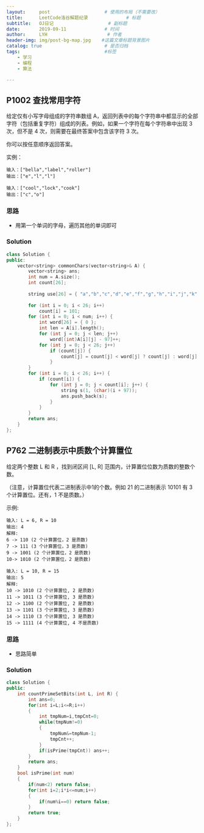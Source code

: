 ```yaml
---
layout:     post                    # 使用的布局（不需要改）
title:      LeetCode洛谷解题纪录	           	# 标题 
subtitle:   OJ日记					# 副标题
date:       2019-09-11              # 时间
author:     LYH                      # 作者
header-img: img/post-bg-map.jpg    #这篇文章标题背景图片
catalog: true                       # 是否归档
tags:                               #标签
    - 学习
    - 编程
    - 算法

---
```


## P1002 查找常用字符

给定仅有小写字母组成的字符串数组 A，返回列表中的每个字符串中都显示的全部字符（包括重复字符）组成的列表。例如，如果一个字符在每个字符串中出现 3 次，但不是 4 次，则需要在最终答案中包含该字符 3 次。

你可以按任意顺序返回答案。


实例：

```
输入：["bella","label","roller"]
输出：["e","l","l"]

输入：["cool","lock","cook"]
输出：["c","o"]
```

### 思路

* 用第一个单词的字母，遍历其他的单词即可

### Solution

```c++
class Solution {
public:
	vector<string> commonChars(vector<string>& A) {
		vector<string> ans;
		int num = A.size();
		int count[26];
        
        string use[26] = { "a","b","c","d","e","f","g","h","i","j","k","l","m","n","o","p","q","r","s","t","u","v","w","x","y","z" };
		
		for (int i = 0; i < 26; i++)
			count[i] = 101;
		for (int i = 0; i < num; i++) {
			int word[26] = { 0 };
			int len = A[i].length();
			for (int j = 0; j < len; j++)
				word[(int)A[i][j] - 97]++;
			for (int j = 0; j < 26; j++)
				if (count[j]) {
					count[j] = count[j] < word[j] ? count[j] : word[j];
				}
		}
		for (int i = 0; i < 26; i++) {
			if (count[i]) {
				for (int j = 0; j < count[i]; j++) {
					string s(1, (char)(i + 97));
					ans.push_back(s);
				}
			}
		}
		return ans;
	}
};
```

## P762 二进制表示中质数个计算置位

给定两个整数 L 和 R ，找到闭区间 [L, R] 范围内，计算置位位数为质数的整数个数。

（注意，计算置位代表二进制表示中1的个数。例如 21 的二进制表示 10101 有 3 个计算置位。还有，1 不是质数。）

示例:

```
输入: L = 6, R = 10
输出: 4
解释:
6 -> 110 (2 个计算置位，2 是质数)
7 -> 111 (3 个计算置位，3 是质数)
9 -> 1001 (2 个计算置位，2 是质数)
10-> 1010 (2 个计算置位，2 是质数)

输入: L = 10, R = 15
输出: 5
解释:
10 -> 1010 (2 个计算置位, 2 是质数)
11 -> 1011 (3 个计算置位, 3 是质数)
12 -> 1100 (2 个计算置位, 2 是质数)
13 -> 1101 (3 个计算置位, 3 是质数)
14 -> 1110 (3 个计算置位, 3 是质数)
15 -> 1111 (4 个计算置位, 4 不是质数)
```

### 思路

* 思路简单

### Solution

```c++
class Solution {
public:
    int countPrimeSetBits(int L, int R) {
        int ans=0;
        for(int i=L;i<=R;i++)
        {
            int tmpNum=i,tmpCnt=0;
            while(tmpNum!=0)
            {
                tmpNum&=tmpNum-1;
                tmpCnt++;
            }
            if(isPrime(tmpCnt)) ans++;
        }
        return ans;
    }
    bool isPrime(int num)
    {
        if(num<2) return false;
        for(int i=2;i*i<=num;i++)
        {
            if(num%i==0) return false;
        }
        return true;
    }
};
```

